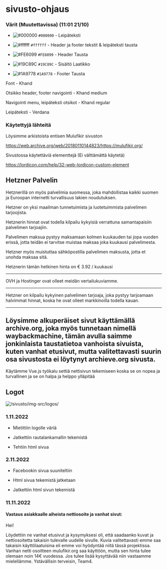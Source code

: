 # sivusto-ohjaus

### Värit (Muutettavissa) (11:01 21/10)

- ![#000000](https://placehold.co/15x15/000000/000000.png) `#000000` - Leipäteksti

- ![#ffffff](https://placehold.co/15x15/ffffff/ffffff.png) `#ffffff` - Header ja footer tekstit & leipäteksti tausta

- ![#FE6099](https://placehold.co/15x15/FE6099/FE6099.png) `#FE6099` - Header Tausta

- ![#19C89C](ttps://placehold.co/15x15/19C89C/19C89C.png) `#19C89C` - Sisältö Laatikko

- ![#1A9778](https://placehold.co/15x15/1A9778/1A9778.png) `#1A9778` - Footer Tausta

Font - Khand

Otsikko header, footer navigointi - Khand medium

Navigointi menu, leipäteksti otsikot - Khand regular

Leipäteksti -  Verdana

### Käytettyjä lähteitä

Löysimme arkistoista entisen Mulufikir sivuston

https://web.archive.org/web/20180110144823/https://mulufikir.org/

Sivustossa käytettäviä elementtejä (Ei välttämättä käytetä)

https://lordicon.com/help/32-web-lordicon-custom-element

Hetzner Palvelin
------- 
Hetznerillä on myös palvelimia suomessa, joka mahdollistaa kaikki suomen ja Euroopan internetti turvallisuus lakien noudutuksen. 

Hetzner on yksi maailman tunnetuimista ja luotetuimmista palvelimen tarjoojista.

Hetznerin hinnat ovat todella kilpailu kykyisiä verrattuna samantapaisiin palvelimen tarjoajiin. 

Palvelimen maksua pystyy maksamaan kolmen kuukauden tai jopa vuoden erissä, jotta teidän ei tarvitse muistaa maksaa joka kuukausi palvelimesta. 

Hetzner myös muistuttaa sähköpostilla palvelimen maksusta, jotta et unohda maksaa sitä. 

Hetznerin tämän hetkinen hinta on € 3.92 / kuukausi

------- 

OVH ja Hostinger ovat olleet meidän vertailukuviamme. 


------ 

Hetzner on kilpailu kykyinen palvelimen tarjoaja, joka pystyy tarjoamaan halvimmat hinnat, koska he ovat olleet markkinoilla todella kauan. 

------ 

Löysimme alkuperäiset sivut käyttämällä archive.org, joka myös tunnetaan nimellä waybackmachine, tämän avulla saimme jonkinlaista taustatietoa vanhoista sivuista, kuten vanhat etusivut, mutta valitettavasti suurin osa sivustosta ei löytynyt archieve.org sivusta.
------

Käytämme Vue.js työkalu settiä nettisivun tekemiseen koska se on nopea ja turvallinen ja se on halpa ja helppo ylläpitää

## Logot

![/sivusto/img-src/logos/](/sivusto/img-src/logos/)

### 1.11.2022
- Mietittiin logolle väriä

- Jatkettiin rautalankamallin tekemistä

- Tehtiin html sivua

### 2.11.2022
- Facebookin sivua suuniteltiin

- Html sivua tekemistä jatketaan

- Jatkettiin html sivun tekemistä

### 11.11.2022
#### Vastaus asiakkaalle aiheista nettiosoite ja vanhat sivut:

Hei! 

Löydettiin ne vanhat etusivut ja kysymyksesi oli, että saadaanko kuvat ja nettiosoitetta takaisin tulevalle uudelle sivulle. Kuvia valitettavasti emme saa    takaisin käyttölaatuisina eli emme voi hyödyntää niitä tässä projektissa. 
Vanhan netti osoitteen mulufikir.org saa käyttöön, mutta sen hinta tulee olemaan noin 14€ vuodessa.
Jos tulee lisää kysyttävää niin vastaamme mielellämme.
Ystävällisin terveisin, Team4.


